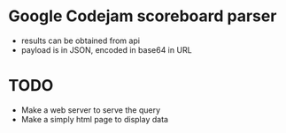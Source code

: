 # Google Codejam scoreboard parser

* results can be obtained from api
* payload is in JSON, encoded in base64 in URL

# TODO 

* Make a web server to serve the query
* Make a simply html page to display data